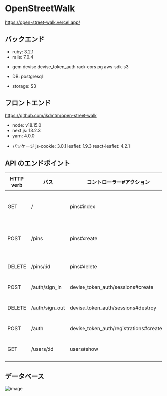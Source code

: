 # OpenStreetWalk

https://open-street-walk.vercel.app/

## バックエンド

-   ruby: 3.2.1
-   rails: 7.0.4

*   gem
    devise
    devise_token_auth
    rack-cors
    pg
    aws-sdk-s3

*   DB: postgresql
*   storage: S3

## フロントエンド

<https://github.com/ikdmtm/open-street-walk>

-   node: v18.15.0
-   next.js: 13.2.3
-   yarn: 4.0.0

*   パッケージ
    js-cookie: 3.0.1
    leaflet: 1.9.3
    react-leaflet: 4.2.1

## API のエンドポイント

| HTTP verb | パス           | 　コントローラー#アクション　          | 　目的　         |
| --------- | -------------- | -------------------------------------- | ---------------- |
| GET       | /              | pins#index                             | ピンの情報を取得 |
| POST      | /pins          | pins#create                            | ピンを新規作成   |
| DELETE    | /pins/:id      | pins#delete                            | ピンの削除       |
| POST      | /auth/sign_in  | devise_token_auth/sessions#create      | ログイン         |
| DELETE    | /auth/sign_out | devise_token_auth/sessions#destroy     | ログアウト       |
| POST      | /auth          | devise_token_auth/registrations#create | 新規登録         |
| GET       | /users/:id     | users#show                             | マイページ       |

## データベース

![image](https://user-images.githubusercontent.com/77443881/234790573-835c087f-384f-40b0-a0fb-a03813830341.png)
